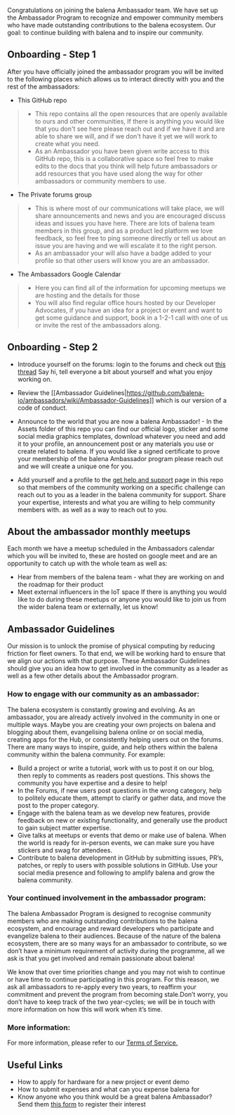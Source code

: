 Congratulations on joining the balena Ambassador team. We have set up the Ambassador Program to recognize and empower community members who have made outstanding contributions to the balena ecosystem. Our goal: to continue building with balena and to inspire our community.

## Onboarding - Step 1 

After you have officially joined the ambassador program you will be invited to the following places which allows us to interact directly with you and the rest of the ambassadors:
* This GitHub repo 
> * This repo contains all the open resources that are openly available to ours and other communities, If there is anything you would like that you don't see here please reach out and if we have it and are able to share we will, and if we don't have it yet we will work to create what you need.
> * As an Ambassador you have been given write access to this GitHub repo, this is a collaborative space so feel free to make edits to the docs that you think will help future ambassadors or add resources that you have used along the way for other ambassadors or community members to use.
* The Private forums group 
> * This is where most of our communications will take place, we will share announcements and news and you are encouraged discuss ideas and issues you have here. There are lots of balena team members in this group, and as a product led platform we love feedback, so feel free to ping someone directly or tell us about an issue you are having and we will escalate it to the right person.
> * As an ambassador your will also have a badge added to your profile so that other users will know you are an ambassador.
* The Ambassadors Google Calendar
> * Here you can find all of the information for upcoming meetups we are hosting and the details for those
> * You will also find regular office hours hosted by our Developer Advocates, if you have an idea for a project or event and want to get some guidance and support, book in a 1-2-1 call with one of us or invite the rest of the ambassadors along.

## Onboarding - Step 2

* Introduce yourself on the forums: login to the forums and check out [this thread](https://forums.balena.io/t/ambassador-intros/267161/16) Say hi, tell everyone a bit about yourself and what you enjoy working on.

* Review the [[Ambassador Guidelines|https://github.com/balena-io/ambassadors/wiki/Ambassador-Guidelines]] which is our version of a code of conduct.

* Announce to the world that you are now a balena Ambassador! - In the Assets folder of this repo you can find our official logo, sticker and some social media graphics templates, download whatever you need and add it to your profile, an announcement post or any materials you use or create related to balena. If you would like a signed certificate to prove your membership of the balena Ambassador program please reach out and we will create a unique one for you. 

* Add yourself and a profile to the [get help and support]() page in this repo so that members of the community working on a specific challenge can reach out to you as a leader in the balena community for support. Share your expertise, interests and what you are willing to help community members with. as well as a way to reach out to you. 

## About the ambassador monthly meetups 
Each month we have a meetup scheduled in the Ambassadors calendar which you will be invited to, these are hosted on google meet and are an opportunity to catch up with the whole team as well as:
* Hear from members of the balena team - what they are working on and the roadmap for their product
* Meet external influencers in the IoT space 
If there is anything you would like to do during these meetups or anyone you would like to join us from the wider balena team or externally, let us know! 

## Ambassador Guidelines

Our mission is to unlock the promise of physical computing by reducing friction for fleet owners. To that end, we will be working hard to ensure that we align our actions with that purpose. These Ambassador Guidelines should give you an idea how to get involved in the community as a leader as well as a few other details about the Ambassador program.

### How to engage with our community as an ambassador:

The balena ecosystem is constantly growing and evolving. As an ambassador, you are already actively involved in the community in one or multiple ways. Maybe you are creating your own projects on balena and blogging about them, evangelising balena online or on social media, creating apps for the Hub, or consistently helping users out on the forums. There are many ways to inspire, guide, and help others within the balena community within the balena community.  For example:

* Build a project or write a tutorial, work with us to post it on our blog, then reply to comments as readers post questions. This shows the community you have expertise and a desire to help!
* In the Forums, if new users post questions in the wrong category, help to politely educate them, attempt to clarify or gather data, and move the post to the proper category.
* Engage with the balena team as we develop new features, provide feedback on new or existing functionality, and generally use the product to gain subject matter expertise.
* Give talks at meetups or events that demo or make use of balena.  When the world is ready for in-person events, we can make sure you have stickers and swag for attendees.
* Contribute to balena development in GitHub by submitting issues, PR’s, patches, or reply to users with possible solutions in GitHub.
Use your social media presence and following to amplify balena and  grow the balena community.

### Your continued involvement in the ambassador program: 

The balena Ambassador Program is designed to recognise community members who are making outstanding contributions to the balena ecosystem, and encourage and reward developers who participate and evangelize balena to their audiences. Because of the nature of the balena ecosystem, there are so many ways for an ambassador to contribute, so we don’t have a minimum requirement of activity during the programme, all we ask is that you get involved and remain passionate about balena! 

We know that over time priorities change and you may not wish to continue or have time to continue participating in this program. For this reason, we ask all ambassadors to re-apply every two years, to reaffirm your commitment and prevent the program from becoming stale.Don’t worry, you don’t have to keep track of the two year-cycles; we will be in touch with more information on how this will work when it’s time.

### More information:
For more information, please refer to our [Terms of Service.](https://www.balena.io/terms-of-service)

## Useful Links

* How to apply for hardware for a new project or event demo
* How to submit expenses and what can you expense balena for
* Know anyone who you think would be a great balena Ambassador? Send them [this form](https://balena.typeform.com/to/NaY1nG24) to register their interest

